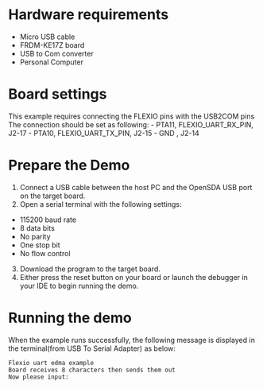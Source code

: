 Hardware requirements
=====================
- Micro USB cable
- FRDM-KE17Z board
- USB to Com converter
- Personal Computer

Board settings
==============
This example requires connecting the FLEXIO pins with the USB2COM pins
The connection should be set as following:
    - PTA11, FLEXIO_UART_RX_PIN, J2-17
    - PTA10, FLEXIO_UART_TX_PIN, J2-15
    -        GND               , J2-14

Prepare the Demo
================
1.  Connect a USB cable between the host PC and the OpenSDA USB port on the target board.
2.  Open a serial terminal with the following settings:
   - 115200 baud rate
   - 8 data bits
   - No parity
   - One stop bit
   - No flow control
3. Download the program to the target board.
4. Either press the reset button on your board or launch the debugger in your IDE to begin running the demo.

Running the demo
================
When the example runs successfully, the following message is displayed in the terminal(from USB To Serial Adapter) as below:

~~~~~~~~~~~~~~~~~~~~~
Flexio uart edma example
Board receives 8 characters then sends them out
Now please input:
~~~~~~~~~~~~~~~~~~~~~
